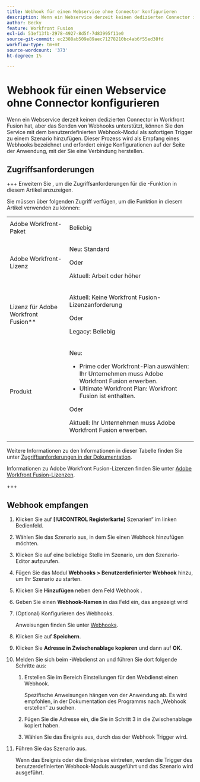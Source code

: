 ```yaml
---
title: Webhook für einen Webservice ohne Connector konfigurieren
description: Wenn ein Webservice derzeit keinen dedizierten Connector in Workfront Fusion hat, aber das Senden von Webhooks unterstützt, können Sie den Service mit dem benutzerdefinierten Webhook-Modul als sofortigen Trigger zu einem Szenario hinzufügen.
author: Becky
feature: Workfront Fusion
exl-id: 51ef13fb-2978-4927-8d5f-7d83995f11e0
source-git-commit: ec2388ab509e89aec71278210bc4ab6f55ed38fd
workflow-type: tm+mt
source-wordcount: '373'
ht-degree: 1%

---
```


# Webhook für einen Webservice ohne Connector konfigurieren

Wenn ein Webservice derzeit keinen dedizierten Connector in Workfront Fusion hat, aber das Senden von Webhooks unterstützt, können Sie den Service mit dem benutzerdefinierten Webhook-Modul als sofortigen Trigger zu einem Szenario hinzufügen. Dieser Prozess wird als Empfang eines Webhooks bezeichnet und erfordert einige Konfigurationen auf der Seite der Anwendung, mit der Sie eine Verbindung herstellen.

## Zugriffsanforderungen

+++ Erweitern Sie , um die Zugriffsanforderungen für die -Funktion in diesem Artikel anzuzeigen.

Sie müssen über folgenden Zugriff verfügen, um die Funktion in diesem Artikel verwenden zu können:

<table style="table-layout:auto">
 <col> 
 <col> 
 <tbody> 
  <tr> 
   <td role="rowheader">Adobe Workfront-Paket 
   <td> <p>Beliebig</p> </td> 
  </tr> 
  <tr data-mc-conditions=""> 
   <td role="rowheader">Adobe Workfront-Lizenz</td> 
   <td> <p>Neu: Standard</p><p>Oder</p><p>Aktuell: Arbeit oder höher</p> </td> 
  </tr> 
  <tr> 
   <td role="rowheader">Lizenz für Adobe Workfront Fusion**</td> 
   <td>
   <p>Aktuell: Keine Workfront Fusion-Lizenzanforderung</p>
   <p>Oder</p>
   <p>Legacy: Beliebig </p>
   </td> 
  </tr> 
  <tr> 
   <td role="rowheader">Produkt</td> 
   <td>
   <p>Neu:</p> <ul><li>Prime oder Workfront-Plan auswählen: Ihr Unternehmen muss Adobe Workfront Fusion erwerben.</li><li>Ultimate Workfront Plan: Workfront Fusion ist enthalten.</li></ul>
   <p>Oder</p>
   <p>Aktuell: Ihr Unternehmen muss Adobe Workfront Fusion erwerben.</p>
   </td> 
  </tr>
 </tbody> 
</table>

Weitere Informationen zu den Informationen in dieser Tabelle finden Sie unter [Zugriffsanforderungen in der Dokumentation](/help/workfront-fusion/references/licenses-and-roles/access-level-requirements-in-documentation.md).

Informationen zu Adobe Workfront Fusion-Lizenzen finden Sie unter [Adobe Workfront Fusion-Lizenzen](/help/workfront-fusion/set-up-and-manage-workfront-fusion/licensing-operations-overview/license-automation-vs-integration.md).

+++

## Webhook empfangen

1. Klicken Sie auf **[!UICONTROL Registerkarte]** Szenarien“ im linken Bedienfeld.
1. Wählen Sie das Szenario aus, in dem Sie einen Webhook hinzufügen möchten.
1. Klicken Sie auf eine beliebige Stelle im Szenario, um den Szenario-Editor aufzurufen.
1. Fügen Sie das Modul **Webhooks > Benutzerdefinierter Webhook** hinzu, um Ihr Szenario zu starten.
1. Klicken Sie **Hinzufügen** neben dem Feld Webhook .
1. Geben Sie einen **Webhook-Namen** in das Feld ein, das angezeigt wird
1. (Optional) Konfigurieren des Webhooks.

   Anweisungen finden Sie unter [Webhooks](/help/workfront-fusion/references/apps-and-modules/universal-connectors/webhooks-updated.md).

1. Klicken Sie auf **Speichern**.

1. Klicken Sie **Adresse in Zwischenablage kopieren** und dann auf **OK**.

1. Melden Sie sich beim -Webdienst an und führen Sie dort folgende Schritte aus:

   1. Erstellen Sie im Bereich Einstellungen für den Webdienst einen Webhook.

      Spezifische Anweisungen hängen von der Anwendung ab. Es wird empfohlen, in der Dokumentation des Programms nach „Webhook erstellen“ zu suchen.
   1. Fügen Sie die Adresse ein, die Sie in Schritt 3 in die Zwischenablage kopiert haben.
   1. Wählen Sie das Ereignis aus, durch das der Webhook Trigger wird.

1. Führen Sie das Szenario aus.

   Wenn das Ereignis oder die Ereignisse eintreten, werden die Trigger des benutzerdefinierten Webhook-Moduls ausgeführt und das Szenario wird ausgeführt.
